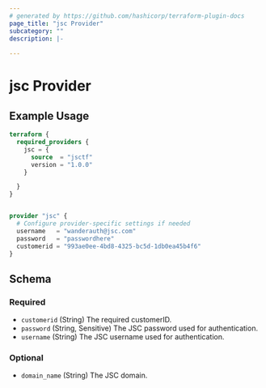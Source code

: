 ```yaml
---
# generated by https://github.com/hashicorp/terraform-plugin-docs
page_title: "jsc Provider"
subcategory: ""
description: |-
  
---
```


# jsc Provider



## Example Usage

```terraform
terraform {
  required_providers {
    jsc = {
      source  = "jsctf"
      version = "1.0.0"
    }

  }
}


provider "jsc" {
  # Configure provider-specific settings if needed
  username   = "wanderauth@jsc.com"
  password   = "passwordhere"
  customerid = "993ae0ee-4bd8-4325-bc5d-1db0ea45b4f6"
}
```

<!-- schema generated by tfplugindocs -->
## Schema

### Required

- `customerid` (String) The required customerID.
- `password` (String, Sensitive) The JSC password used for authentication.
- `username` (String) The JSC username used for authentication.

### Optional

- `domain_name` (String) The JSC domain.
